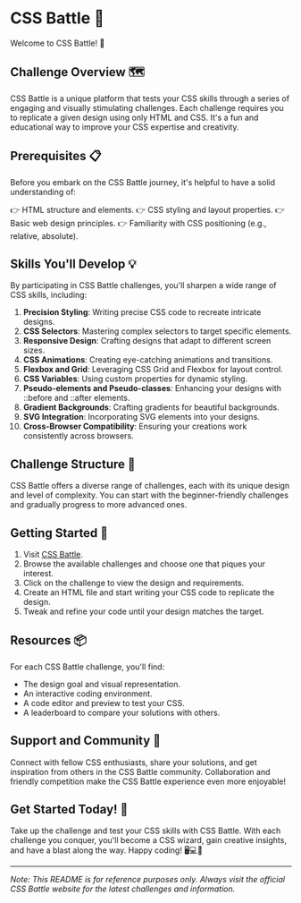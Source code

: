 # CSS Battle 🚀

Welcome to CSS Battle! 🎉

## Challenge Overview 🗺️

CSS Battle is a unique platform that tests your CSS skills through a series of engaging and visually stimulating challenges. Each challenge requires you to replicate a given design using only HTML and CSS. It's a fun and educational way to improve your CSS expertise and creativity.

## Prerequisites 📋

Before you embark on the CSS Battle journey, it's helpful to have a solid understanding of:

👉 HTML structure and elements.
👉 CSS styling and layout properties.
👉 Basic web design principles.
👉 Familiarity with CSS positioning (e.g., relative, absolute).

## Skills You'll Develop 💡

By participating in CSS Battle challenges, you'll sharpen a wide range of CSS skills, including:

1. **Precision Styling**: Writing precise CSS code to recreate intricate designs.
2. **CSS Selectors**: Mastering complex selectors to target specific elements.
3. **Responsive Design**: Crafting designs that adapt to different screen sizes.
4. **CSS Animations**: Creating eye-catching animations and transitions.
5. **Flexbox and Grid**: Leveraging CSS Grid and Flexbox for layout control.
6. **CSS Variables**: Using custom properties for dynamic styling.
7. **Pseudo-elements and Pseudo-classes**: Enhancing your designs with ::before and ::after elements.
8. **Gradient Backgrounds**: Crafting gradients for beautiful backgrounds.
9. **SVG Integration**: Incorporating SVG elements into your designs.
10. **Cross-Browser Compatibility**: Ensuring your creations work consistently across browsers.

## Challenge Structure 📅

CSS Battle offers a diverse range of challenges, each with its unique design and level of complexity. You can start with the beginner-friendly challenges and gradually progress to more advanced ones.

## Getting Started 🚀

1. Visit [CSS Battle](https://cssbattle.dev/).
2. Browse the available challenges and choose one that piques your interest.
3. Click on the challenge to view the design and requirements.
4. Create an HTML file and start writing your CSS code to replicate the design.
5. Tweak and refine your code until your design matches the target.

## Resources 📦

For each CSS Battle challenge, you'll find:

- The design goal and visual representation.
- An interactive coding environment.
- A code editor and preview to test your CSS.
- A leaderboard to compare your solutions with others.

## Support and Community 👥

Connect with fellow CSS enthusiasts, share your solutions, and get inspiration from others in the CSS Battle community. Collaboration and friendly competition make the CSS Battle experience even more enjoyable!

## Get Started Today! 🚀

Take up the challenge and test your CSS skills with CSS Battle. With each challenge you conquer, you'll become a CSS wizard, gain creative insights, and have a blast along the way. Happy coding! 🖥️💻🚀

---

*Note: This README is for reference purposes only. Always visit the official CSS Battle website for the latest challenges and information.*
